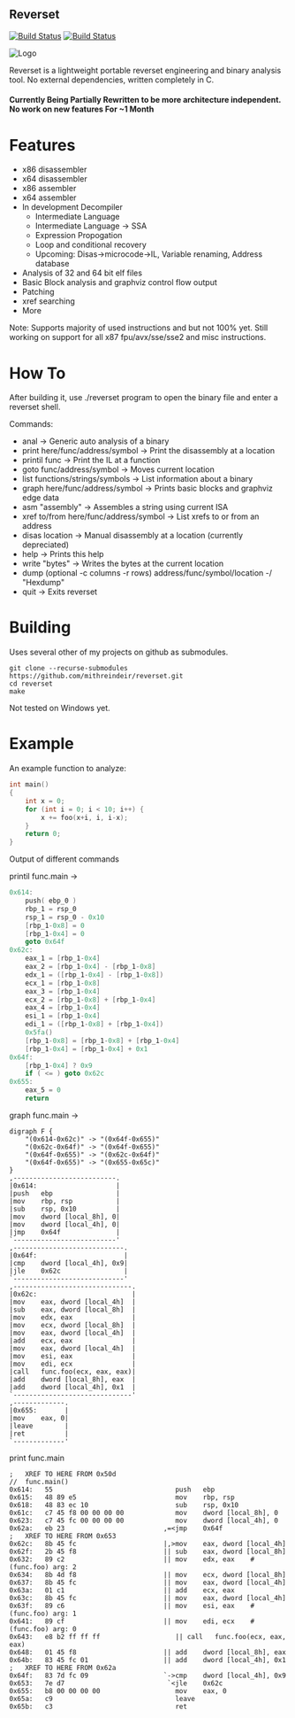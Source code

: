## Reverset
[![Build Status](https://upload.wikimedia.org/wikipedia/commons/f/f8/License_icon-mit-88x31-2.svg)]()
[![Build Status](https://travis-ci.org/Mithreindeir/Reverset.svg?branch=master)](https://travis-ci.org/Mithreindeir/Reverset)


![Logo](https://raw.githubusercontent.com/hendrykeren/Reverset/master/.assets/logo/250%20x%20250.png)

Reverset is a lightweight portable reverset engineering and binary analysis tool. No external dependencies, written completely in C. 
#### Currently Being Partially Rewritten to be more architecture independent. No work on new features For ~1 Month



# Features

* x86 disassembler
* x64 disassembler
* x86 assembler
* x64 assembler
* In development Decompiler
	* Intermediate Language
	* Intermediate Language -> SSA
	* Expression Propogation
	* Loop and conditional recovery
	* Upcoming: Disas->microcode->IL, Variable renaming, Address database
* Analysis of 32 and 64 bit elf files
* Basic Block analysis and graphviz control flow output
* Patching
* xref searching
* More

Note: Supports majority of used instructions and but not 100% yet. Still working on support for all x87 fpu/avx/sse/sse2 and misc instructions.

# How To

After building it, use ./reverset program to open the binary file and enter a reverset shell.

Commands:
* anal -> Generic auto analysis of a binary
* print here/func/address/symbol -> Print the disassembly at a location
* printil func -> Print the IL at a function
* goto func/address/symbol -> Moves current location
* list functions/strings/symbols -> List information about a binary
* graph here/func/address/symbol -> Prints basic blocks and graphviz edge data
* asm "assembly" -> Assembles a string using current ISA
* xref to/from here/func/address/symbol -> List xrefs to or from an address
* disas location -> Manual disassembly at a location (currently depreciated)
* help -> Prints this help
* write "bytes" -> Writes the bytes at the current location
* dump (optional -c columns -r rows) address/func/symbol/location -/ "Hexdump"
* quit -> Exits reverset

# Building

Uses several other of my projects on github as submodules.
```
git clone --recurse-submodules https://github.com/mithreindeir/reverset.git
cd reverset
make
```
Not tested on Windows yet.

# Example
An example function to analyze:
```C
int main()
{
	int x = 0;
	for (int i = 0; i < 10; i++) {
		x += foo(x+i, i, i-x);
	}
	return 0;
}
```

Output of different commands

printil func.main ->
``` C
0x614:
	push( ebp_0 )
	rbp_1 = rsp_0
	rsp_1 = rsp_0 - 0x10
	[rbp_1-0x8] = 0
	[rbp_1-0x4] = 0
	goto 0x64f
0x62c:
	eax_1 = [rbp_1-0x4]
	eax_2 = [rbp_1-0x4] - [rbp_1-0x8]
	edx_1 = ([rbp_1-0x4] - [rbp_1-0x8])
	ecx_1 = [rbp_1-0x8]
	eax_3 = [rbp_1-0x4]
	ecx_2 = [rbp_1-0x8] + [rbp_1-0x4]
	eax_4 = [rbp_1-0x4]
	esi_1 = [rbp_1-0x4]
	edi_1 = ([rbp_1-0x8] + [rbp_1-0x4])
	0x5fa()
	[rbp_1-0x8] = [rbp_1-0x8] + [rbp_1-0x4]
	[rbp_1-0x4] = [rbp_1-0x4] + 0x1
0x64f:
	[rbp_1-0x4] ? 0x9
	if ( <= ) goto 0x62c
0x655:
	eax_5 = 0
	return 


```

graph func.main ->
```ASM
digraph F {
	"(0x614-0x62c)" -> "(0x64f-0x655)"
	"(0x62c-0x64f)" -> "(0x64f-0x655)"
	"(0x64f-0x655)" -> "(0x62c-0x64f)"
	"(0x64f-0x655)" -> "(0x655-0x65c)"
}
,--------------------------.
|0x614:                    |
|push   ebp                |
|mov    rbp, rsp           |
|sub    rsp, 0x10          |
|mov    dword [local_8h], 0|
|mov    dword [local_4h], 0|
|jmp    0x64f              |
`--------------------------'
,----------------------------.
|0x64f:                      |
|cmp    dword [local_4h], 0x9|
|jle    0x62c                |
`----------------------------'
,------------------------------.
|0x62c:                        |
|mov    eax, dword [local_4h]  |
|sub    eax, dword [local_8h]  |
|mov    edx, eax               |
|mov    ecx, dword [local_8h]  |
|mov    eax, dword [local_4h]  |
|add    ecx, eax               |
|mov    eax, dword [local_4h]  |
|mov    esi, eax               |
|mov    edi, ecx               |
|call   func.foo(ecx, eax, eax)|
|add    dword [local_8h], eax  |
|add    dword [local_4h], 0x1  |
`------------------------------'
,-------------.
|0x655:       |
|mov    eax, 0|
|leave        |
|ret          |
`-------------'

```
print func.main
```ASM
;	XREF TO HERE FROM 0x50d
//	func.main()
0x614:   55                      	      push   ebp
0x615:   48 89 e5                	      mov    rbp, rsp
0x618:   48 83 ec 10             	      sub    rsp, 0x10
0x61c:   c7 45 f8 00 00 00 00    	      mov    dword [local_8h], 0
0x623:   c7 45 fc 00 00 00 00    	      mov    dword [local_4h], 0
0x62a:   eb 23                   	   ,=<jmp    0x64f
;	XREF TO HERE FROM 0x653
0x62c:   8b 45 fc                	   |,>mov    eax, dword [local_4h]
0x62f:   2b 45 f8                	   || sub    eax, dword [local_8h]
0x632:   89 c2                   	   || mov    edx, eax	 # (func.foo) arg: 2
0x634:   8b 4d f8                	   || mov    ecx, dword [local_8h]
0x637:   8b 45 fc                	   || mov    eax, dword [local_4h]
0x63a:   01 c1                   	   || add    ecx, eax
0x63c:   8b 45 fc                	   || mov    eax, dword [local_4h]
0x63f:   89 c6                   	   || mov    esi, eax	 # (func.foo) arg: 1
0x641:   89 cf                   	   || mov    edi, ecx	 # (func.foo) arg: 0
0x643:   e8 b2 ff ff ff          	      || call	func.foo(ecx, eax, eax)
0x648:   01 45 f8                	   || add    dword [local_8h], eax
0x64b:   83 45 fc 01             	   || add    dword [local_4h], 0x1
;	XREF TO HERE FROM 0x62a
0x64f:   83 7d fc 09             	   `->cmp    dword [local_4h], 0x9
0x653:   7e d7                   	    `<jle    0x62c
0x655:   b8 00 00 00 00          	      mov    eax, 0
0x65a:   c9                      	      leave
0x65b:   c3                      	      ret

```
